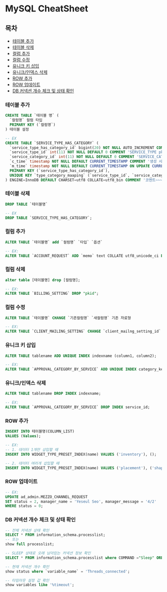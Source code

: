 # MySQL CheatSheet

## 목차

- [테이블 추가](#테이블-추가)
- [테이블 삭제](#테이블-삭제)
- [컬럼 추가](#컬럼-추가)
- [컬럼 수정](#컬럼-수정)
- [유니크 키 삽입](#유니크-키-삽입)
- [유니크/인덱스 삭제](#유니크/인덱스-삭제)
- [ROW 추가](#ROW-추가)
- [ROW 업데이트](#ROW-업데이트)
- [DB 커넥션 개수 체크 및 상태 확인](db-커넥션-개수-체크-및-상태-확인)

### 테이블 추가

``` sql
CREATE TABLE `테이블 명` (
  `컬럼명` 컬럼 타입
  PRIMARY KEY (`컬럼명`)
) 테이블 설정

-- EX
CREATE TABLE `SERVICE_TYPE_HAS_CATEGORY` (
  `service_type_has_category_id` bigint(20) NOT NULL AUTO_INCREMENT COMMENT 'primary key',
  `service_type_id` int(11) NOT NULL DEFAULT 0 COMMENT 'SERVICE_TYPE pkid',
  `service_category_id` int(11) NOT NULL DEFAULT 0 COMMENT 'SERVICE_CATEGORY pkid',
  `c_time` timestamp NOT NULL DEFAULT CURRENT_TIMESTAMP COMMENT '생성 시간',
  `m_time` timestamp NOT NULL DEFAULT CURRENT_TIMESTAMP ON UPDATE CURRENT_TIMESTAMP COMMENT '수정 시간',
  PRIMARY KEY (`service_type_has_category_id`),
  UNIQUE KEY `type_category_maaping` (`service_type_id`, `service_category_id`)
) ENGINE=InnoDB DEFAULT CHARSET=utf8 COLLATE=utf8_bin COMMENT '코멘트~~~';
```

### 테이블 삭제

``` sql
DROP TABLE `테이블명`

-- EX
DROP TABLE `SERVICE_TYPE_HAS_CATEGORY`;
```

### 컬럼 추가

```sql
ALTER TABLE `테이블명` add `컬럼명` `타입` `옵션`

-- EX: 
ALTER TABLE `ACCOUNT_REQUEST` ADD `memo` text COLLATE utf8_unicode_ci DEFAULT NULL COMMENT '보류/삭제시 사유를 기록하기 위한 컬럼' AFTER `disapproval_reason`;
```

### 컬럼 삭제

``` sql
alter table [테이블명] drop [컬럼명];

-- EX:
ALTER TABLE `BILLING_SETTING` DROP "pkid";
```

### 컬럼 수정

``` sql
ALTER TABLE `테이블명` CHANGE `기존컬럼명` `새컬럼명` 기존 자료형

-- EX:
ALTER TABLE `CLIENT_MAILING_SETTING` CHANGE `client_mailng_setting_id` `client_mailing_setting_id` int(11) NOT NULL AUTO_INCREMENT;
```

### 유니크 키 삽입

``` sql
ALTER TABLE tablename ADD UNIQUE INDEX indexname (column1, column2);

-- EX:
ALTER TABLE `APPROVAL_CATEGORY_BY_SERVICE` ADD UNIQUE INDEX category_key(service_id, approval_category_id, grade);
```

### 유니크/인덱스 삭제

``` sql
ALTER TABLE tablename DROP INDEX indexname;

-- EX:
ALTER TABLE `APPROVAL_CATEGORY_BY_SERVICE` DROP INDEX service_id;
```

### ROW 추가

``` sql
INSERT INTO 테이블명(COLUMN_LIST)
VALUES (Values);

-- EX:
-- 1. 데이터 1개만 삽입할 때
INSERT INTO WIDGET_TYPE_PRESET_INDEX(name) VALUES ('inventory'), ();

-- 2. 데이터 여러개 삽입할 때
INSERT INTO WIDGET_TYPE_PRESET_INDEX(name) VALUES ('placement'), ('shape for PC');
```

### ROW 업데이트

``` sql
-- EX:
UPDATE ad_admin.MEZZO_CHANNEL_REQUEST
SET status = 2, manager_name = 'Yeseul Seo', manager_message = '4/2'
WHERE status = 0;
```

### DB 커넥션 개수 체크 및 상태 확인

``` sql
-- 전체 커넥션 상태 확인
SELECT * FROM information_schema.processlist;
-- 또는
show full processlist;

-- SLEEP 상태로 오래 남아있는 커넥션 정보 확인
SELECT * FROM information_schema.processlist where COMMAND ="Sleep" ORDER BY TIME DESC;

-- 현재 커넥션 개수 확인
show status where `variable_name` = 'Threads_connected';

-- 타임아웃 설정 값 확인
show variables like '%timeout';
```
